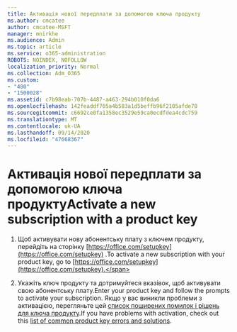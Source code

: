 ```yaml
---
title: Активація нової передплати за допомогою ключа продукту
ms.author: cmcatee
author: cmcatee-MSFT
manager: mnirkhe
ms.audience: Admin
ms.topic: article
ms.service: o365-administration
ROBOTS: NOINDEX, NOFOLLOW
localization_priority: Normal
ms.collection: Adm_O365
ms.custom:
- "480"
- "1500028"
ms.assetid: c7b98eab-707b-4487-a463-294b010f0da6
ms.openlocfilehash: 142feaddf705a4b583a1d5beffb96f2105afde70
ms.sourcegitcommit: c6692ce0fa1358ec3529e59ca0ecdfdea4cdc759
ms.translationtype: MT
ms.contentlocale: uk-UA
ms.lasthandoff: 09/14/2020
ms.locfileid: "47668367"
---
```

# <a name="activate-a-new-subscription-with-a-product-key"></a><span data-ttu-id="8bf59-102">Активація нової передплати за допомогою ключа продукту</span><span class="sxs-lookup"><span data-stu-id="8bf59-102">Activate a new subscription with a product key</span></span>

1. <span data-ttu-id="8bf59-103">Щоб активувати нову абонентську плату з ключем продукту, перейдіть на сторінку [https://office.com/setupkey](https://office.com/setupkey) .</span><span class="sxs-lookup"><span data-stu-id="8bf59-103">To activate a new subscription with your product key, go to [https://office.com/setupkey](https://office.com/setupkey).</span></span>

2. <span data-ttu-id="8bf59-104">Укажіть ключ продукту та дотримуйтеся вказівок, щоб активувати свою абонентську плату.</span><span class="sxs-lookup"><span data-stu-id="8bf59-104">Enter your product key and follow the prompts to activate your subscription.</span></span> <span data-ttu-id="8bf59-105">Якщо у вас виникли проблеми з активацією, перегляньте цей [список поширених помилок і рішень для ключа продукту](https://docs.microsoft.com/microsoft-365/commerce/product-key-errors-and-solutions).</span><span class="sxs-lookup"><span data-stu-id="8bf59-105">If you have problems with activation, check out this [list of common product key errors and solutions](https://docs.microsoft.com/microsoft-365/commerce/product-key-errors-and-solutions).</span></span>